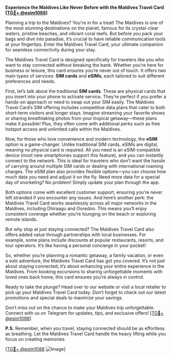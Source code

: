 **Experience the Maldives Like Never Before with the Maldives Travel Card [[TG💪+ @esim1088](https://t.me/s/esim1088)]**

Planning a trip to the Maldives? You're in for a treat! The Maldives is one of the most stunning destinations on the planet, famous for its crystal-clear waters, pristine beaches, and vibrant coral reefs. But before you pack your bags and dive into paradise, it’s crucial to have reliable communication tools at your fingertips. Enter the Maldives Travel Card, your ultimate companion for seamless connectivity during your stay.

The Maldives Travel Card is designed specifically for travelers like you who want to stay connected without breaking the bank. Whether you’re here for business or leisure, this card ensures you’re never out of touch. It offers two main types of services: **SIM cards** and **eSIMs**, each tailored to suit different preferences and needs.

First, let’s talk about the traditional **SIM cards**. These are physical cards that you insert into your phone to activate service. They’re perfect if you prefer a hands-on approach or need to swap out your SIM easily. The Maldives Travel Card’s SIM offering includes competitive data plans that cater to both short-term visitors and longer stays. Imagine streaming your favorite shows or sharing breathtaking photos from your tropical getaway—these plans make it possible! Plus, they often come with additional perks such as free hotspot access and unlimited calls within the Maldives. 

Now, for those who love convenience and modern technology, the **eSIM** option is a game-changer. Unlike traditional SIM cards, eSIMs are digital, meaning no physical card is required. All you need is an eSIM-compatible device (most new smartphones support this feature), and you can instantly connect to the network. This is ideal for travelers who don’t want the hassle of carrying around multiple SIM cards or dealing with international roaming charges. The eSIM plan also provides flexible options—you can choose how much data you need and adjust it on the fly. Need more data for a special day of snorkeling? No problem! Simply update your plan through the app.

Both options come with excellent customer support, ensuring you’re never left stranded if you encounter any issues. And here’s another perk: the Maldives Travel Card works seamlessly across all major networks in the Maldives, including Dhiraagu and Ooredoo. This means you’ll enjoy consistent coverage whether you’re lounging on the beach or exploring remote islands.

But why stop at just staying connected? The Maldives Travel Card also offers added value through partnerships with local businesses. For example, some plans include discounts at popular restaurants, resorts, and tour operators. It’s like having a personal concierge in your pocket!

So, whether you’re planning a romantic getaway, a family vacation, or even a solo adventure, the Maldives Travel Card has got you covered. It’s not just about staying connected; it’s about enhancing your entire experience in the Maldives. From booking excursions to sharing unforgettable moments with loved ones back home, this card ensures you’re always in control.

Ready to take the plunge? Head over to our website or visit a local retailer to pick up your Maldives Travel Card today. Don’t forget to check out our latest promotions and special deals to maximize your savings.

Don’t miss out on the chance to make your Maldives trip unforgettable. Connect with us on Telegram for updates, tips, and exclusive offers! [[TG💪+ @esim1088](https://t.me/s/esim1088)]

**P.S.** Remember, when you travel, staying connected should be as effortless as breathing. Let the Maldives Travel Card handle the heavy lifting while you focus on creating memories. 

[[TG💪+ @esim1088](https://t.me/s/esim1088) ![Image](https://i.postimg.cc/Y0z9fWf4/image.png)]